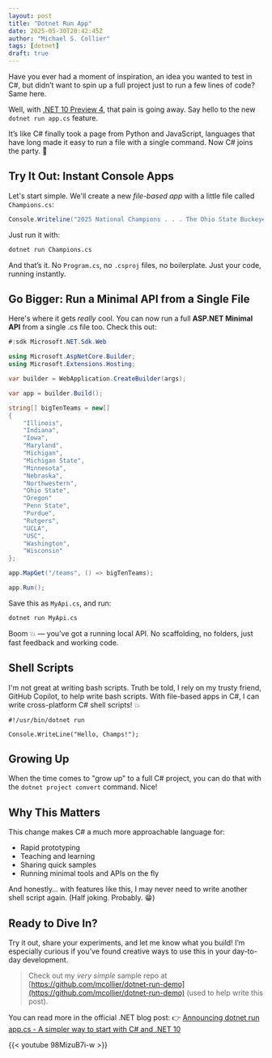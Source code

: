 ```yaml
---
layout: post
title: "Dotnet Run App"
date: 2025-05-30T20:42:45Z
author: "Michael S. Collier"
tags: [dotnet]
draft: true
---
```


Have you ever had a moment of inspiration, an idea you wanted to test in C#, but didn’t want to spin up a full project just to run a few lines of code? Same here.

Well, with [.NET 10 Preview 4](https://devblogs.microsoft.com/dotnet/announcing-dotnet-run-app-cs/), that pain is going away. Say hello to the new `dotnet run app.cs` feature.

It’s like C# finally took a page from Python and JavaScript, languages that have long made it easy to run a file with a single command. Now C# joins the party. :tada:

## Try It Out: Instant Console Apps

Let's start simple. We'll create a new _file-based app_ with a little file called `Champions.cs`:

```csharp
Console.Writeline("2025 National Champions . . . The Ohio State Buckeyes!");
```

Just run it with:

```bash
dotnet run Champions.cs
```

And that’s it. No `Program.cs`, no `.csproj` files, no boilerplate. Just your code, running instantly.

## Go Bigger: Run a Minimal API from a Single File

Here's where it gets _really_ cool. You can now run a full **ASP.NET Minimal API** from a single .cs file too. Check this out:

```csharp
#:sdk Microsoft.NET.Sdk.Web

using Microsoft.AspNetCore.Builder;
using Microsoft.Extensions.Hosting;

var builder = WebApplication.CreateBuilder(args);

var app = builder.Build();

string[] bigTenTeams = new[]
{
    "Illinois",
    "Indiana",
    "Iowa",
    "Maryland",
    "Michigan",
    "Michigan State",
    "Minnesota",
    "Nebraska",
    "Northwestern",
    "Ohio State",
    "Oregon"
    "Penn State",
    "Purdue",
    "Rutgers",
    "UCLA",
    "USC",
    "Washington",
    "Wisconsin"
};

app.MapGet("/teams", () => bigTenTeams);

app.Run();
```

Save this as `MyApi.cs`, and run:

```bash
dotnet run MyApi.cs
```

Boom :boom: — you’ve got a running local API. No scaffolding, no folders, just fast feedback and working code.

## Shell Scripts

I'm not great at writing bash scripts. Truth be told, I rely on my trusty friend, GitHub Copilot, to help write bash scripts.  With file-based apps in C#, I can write cross-platform C# shell scripts! :boom:

```shell
#!/usr/bin/dotnet run

Console.WriteLine("Hello, Champs!");
```

## Growing Up

When the time comes to "grow up" to a full C# project, you can do that with the `dotnet project convert` command. Nice!

## Why This Matters

This change makes C# a much more approachable language for:

- Rapid prototyping
- Teaching and learning
- Sharing quick samples
- Running minimal tools and APIs on the fly

And honestly… with features like this, I may never need to write another shell script again. (Half joking. Probably. :grin:)

## Ready to Dive In?

Try it out, share your experiments, and let me know what you build! I’m especially curious if you’ve found creative ways to use this in your day-to-day development.

> Check out my _very simple_ sample repo at [https://github.com/mcollier/dotnet-run-demo](https://github.com/mcollier/dotnet-run-demo) (used to help write this post).

You can read more in the official .NET blog post:
:point_right: [Announcing dotnet run app.cs - A simpler way to start with C# and .NET 10](https://devblogs.microsoft.com/dotnet/announcing-dotnet-run-app-cs/)

{{< youtube 98MizuB7i-w >}}
